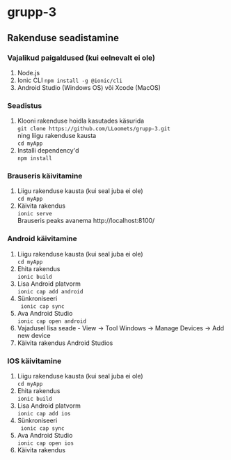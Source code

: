 # grupp-3

## Rakenduse seadistamine

### Vajalikud paigaldused (kui eelnevalt ei ole)
1. Node.js
2. Ionic CLI `npm install -g @ionic/cli`
3. Android Studio (Windows OS) või Xcode (MacOS)

### Seadistus
1. Klooni rakenduse hoidla kasutades käsurida <br />
`git clone https://github.com/LLoomets/grupp-3.git` <br />
ning liigu rakenduse kausta <br />
`cd myApp`
2. Installi dependency'd <br />
   `npm install`

### Brauseris käivitamine
1. Liigu rakenduse kausta (kui seal juba ei ole) <br />
`cd myApp`
2. Käivita rakendus <br />
`ionic serve` <br />
Brauseris peaks avanema http://localhost:8100/

### Android käivitamine
1. Liigu rakenduse kausta (kui seal juba ei ole) <br />
`cd myApp`
2. Ehita rakendus <br />
`ionic build`
3. Lisa Android platvorm <br />
`ionic cap add android`
4. Sünkroniseeri <br />
` ionic cap sync`
5. Ava Android Studio <br />
`ionic cap open android`
6. Vajadusel lisa seade - View -> Tool Windows -> Manage Devices -> Add new device
7. Käivita rakendus Android Studios

### IOS käivitamine
1. Liigu rakenduse kausta (kui seal juba ei ole) <br />
`cd myApp`
2. Ehita rakendus <br />
`ionic build`
3. Lisa Android platvorm <br />
`ionic cap add ios`
4. Sünkroniseeri <br />
` ionic cap sync`
5. Ava Android Studio <br />
`ionic cap open ios`
7. Käivita rakendus



